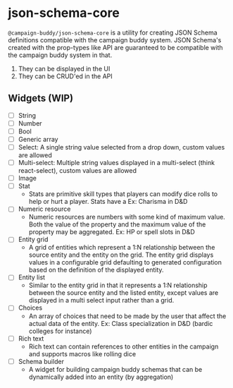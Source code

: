 # json-schema-core

`@campaign-buddy/json-schema-core` is a utility for creating JSON Schema definitions compatible with the campaign buddy system. JSON Schema's created with the prop-types like API are guaranteed to be compatible with the campaign buddy system in that.

1. They can be displayed in the UI
2. They can be CRUD'ed in the API

## Widgets (WIP)

- [ ] String
- [ ] Number
- [ ] Bool
- [ ] Generic array
- [ ] Select: A single string value selected from a drop down, custom values are allowed
- [ ] Multi-select: Multiple string values displayed in a multi-select (think react-select), custom values are allowed
- [ ] Image
- [ ] Stat
  - Stats are primitive skill types that players can modify dice rolls to help or hurt a player. Stats have a Ex: Charisma in D&D
- [ ] Numeric resource
  - Numeric resources are numbers with some kind of maximum value. Both the value of the property and the maximum value of the property may be aggregated. Ex: HP or spell slots in D&D
- [ ] Entity grid
  - A grid of entities which represent a 1:N relationship between the source entity and the entity on the grid. The entity grid displays values in a configurable grid defaulting to generated configuration based on the definition of the displayed entity.
- [ ] Entity list
  - Similar to the entity grid in that it represents a 1:N relationship between the source entity and the listed entity, except values are displayed in a multi select input rather than a grid.
- [ ] Choices
  - An array of choices that need to be made by the user that affect the actual data of the entity. Ex: Class specialization in D&D (bardic colleges for instance)
- [ ] Rich text
  - Rich text can contain references to other entities in the campaign and supports macros like rolling dice
- [ ] Schema builder
  - A widget for building campaign buddy schemas that can be dynamically added into an entity (by aggregation)
